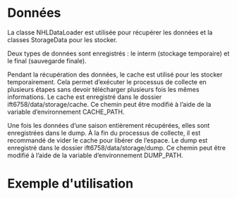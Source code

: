 # Données

La classe NHLDataLoader est utilisée pour récupérer les données et la classes StorageData pour les stocker. 

Deux types de données sont enregistrés : le interm (stockage temporaire) et le final (sauvegarde finale).

Pendant la récupération des données, le cache est utilisé pour les stocker temporairement. Cela permet d’exécuter le processus de collecte en plusieurs étapes sans devoir télécharger plusieurs fois les mêmes informations. Le cache est enregistré dans le dossier ift6758/data/storage/cache. Ce chemin peut être modifié à l’aide de la variable d’environnement CACHE_PATH.

Une fois les données d’une saison entièrement récupérées, elles sont enregistrées dans le dump. À la fin du processus de collecte, il est recommandé de vider le cache pour libérer de l’espace. Le dump est enregistré dans le dossier ift6758/data/storage/dump. Ce chemin peut être modifié à l’aide de la variable d’environnement DUMP_PATH.




# Exemple d'utilisation
